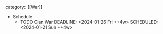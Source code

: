category:: [[War]]

- Schedule
	- TODO Clan War 
	  DEADLINE: <2024-01-26 Fri ++4w>
	  SCHEDULED: <2024-01-21 Sun ++4w>